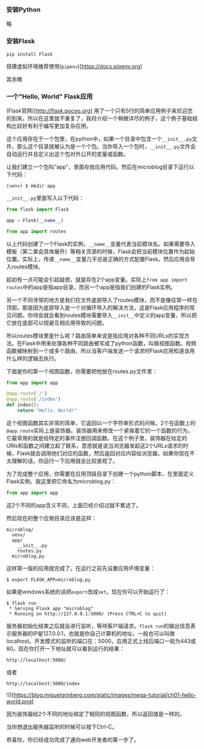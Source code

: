 ### 安装Python

略

### 安装Flask

	pip install Flask

搭建虚拟环境推荐使用(`pipenv`)[https://docs.pipenv.org]

其余略

### 一个"Hello, World" Flask应用

(Flask官网)[http://flask.pocoo.org] 用了一个只有5行的简单应用例子来欢迎您的到来。所以在这里就不重复了，我将介绍一个稍微详尽的例子，这个例子基础结构比较好有利于编写更加复杂应用。

这个应用存在于一个包里，在python中，如果一个目录中包含一个`__init__.py`文件，那么这个目录就被认为是一个个包。当你导入一个包时，`__init__.py`文件会自动运行并且定义出这个包对外公开的变量或函数。

让我们建立一个包叫“app”，里面存放应用代码。然后在microblog目录下运行以下代码：
	
	(venv) $ mkdir app

`__init__.py`里面写入以下代码：

~~~python
from flask import Flask

app = Flask(__name__)

from app import routes
~~~

以上代码创建了一个Flask的实例，`__name__`变量代表当前模块名。如果需要导入模板（第二章会具体展开）等相关资源的时候，Flask会把当前模块位置作为起始位置。实际上，传递`__name__`变量几乎总是正确的方式配置Flask。然后应用会导入routes模块。

起初有一点可能会引起疑惑，就是存在2个app变量。实际上`from app import routes`中的app是指app目录，而另一个app是指我们创建的Flask实例。

另一个不同寻常的地方是我们在文件底部导入了routes模块，而不是像往常一样在顶部。那是因为底部导入是一个对循环导入的解决方法，这是Flask应用程序的常见问题。你待会就会看到routes模块需要导入`__init__`中定义的app变量，所以把它放在底部可以规避互相应用导致的问题。

所以routes模块里是什么呢？路由简单来说是指应用对各种不同URLs的实现方法。在Flask中用来处理各种不同路由被写成了python函数，叫做视图函数。视频函数被映射到一个或多个路由，所以当客户端发送一个请求时Flask应用知道该用什么样的逻辑去执行。

下面是你的第一个视图函数，你需要把他放在routes.py文件里：

~~~python
from app import app

@app.route('/')
@app.route('/index')
def index():
    return "Hello, World!"
~~~

这个视图函数其实非常的简单，它返回以一个字符串形式的问候。2个在函数上的`@app.route`实际上是装饰器。装饰器用来修改一个紧挨着它的一个函数的行为，它最常用的就是给特定的事件注册回调函数。在这个例子里，装饰器在给定的URls和函数之间建立起了联系，意思就是说当浏览器发起这2个URLs请求的时候，Flask就会调用他们对应的函数，然后返回对应内容给浏览器。如果你现在不太理解的话，你运行一下应用就会比较直观了。

为了完成整个应用，你需要在应用顶级目录下创建一个python脚本，在里面定义Flask实例。我这里把它命名为microblog.py：

~~~python
from app import app
~~~

这2个不同的app含义不同，上面已经介绍过就不累述了。

然后现在的整个应用目录应该是这样：

~~~
microblog/
  venv/
  app/
    __init__.py
    routes.py
  microblog.py
~~~

这样第一版的应用就完成了。在运行之前先设置应用坏境变量：

	$ export FLASK_APP=microblog.py

如果是windows系统的话把`export`改成`set`。现在你可以开始运行了：

~~~
$ flask run
 * Serving Flask app "microblog"
 * Running on http://127.0.0.1:5000/ (Press CTRL+C to quit)
~~~

服务器初始化结束之后就会进行监听，等待客户端请求。`flask run`的输出信息表示服务器的IP是127.0.0.1，也就是你自己计算机的地址，一般也可以叫做localhost。开发模式的监听的端口在：5000，应用正式上线后端口一般为443或80。现在你打开一下地址就可以看到运行的结果：

	http://localhost:5000/

或者

	http://localhost:5000/index

!()[https://blog.miguelgrinberg.com/static/images/mega-tutorial/ch01-hello-world.png] 

因为装饰器给2个不同的地址绑定了相同的视图函数，所以返回值是一样的。

当你想退出服务器监听的时候可以按下Ctrl-C。

恭喜你，你已经成功完成了通向web开发者的第一步了。

